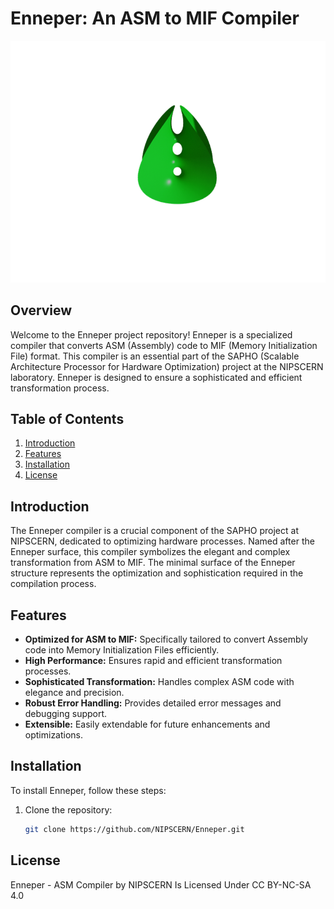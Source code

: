 # Enneper: An ASM to MIF Compiler

![Enneper Surface](Enneper_Surface.png)

## Overview

Welcome to the Enneper project repository! Enneper is a specialized compiler that converts ASM (Assembly) code to MIF (Memory Initialization File) format. This compiler is an essential part of the SAPHO (Scalable Architecture Processor for Hardware Optimization) project at the NIPSCERN laboratory. Enneper is designed to ensure a sophisticated and efficient transformation process.

## Table of Contents

1. [Introduction](#introduction)
2. [Features](#features)
3. [Installation](#installation)
4. [License](#license)

## Introduction

The Enneper compiler is a crucial component of the SAPHO project at NIPSCERN, dedicated to optimizing hardware processes. Named after the Enneper surface, this compiler symbolizes the elegant and complex transformation from ASM to MIF. The minimal surface of the Enneper structure represents the optimization and sophistication required in the compilation process.

## Features

- **Optimized for ASM to MIF:** Specifically tailored to convert Assembly code into Memory Initialization Files efficiently.
- **High Performance:** Ensures rapid and efficient transformation processes.
- **Sophisticated Transformation:** Handles complex ASM code with elegance and precision.
- **Robust Error Handling:** Provides detailed error messages and debugging support.
- **Extensible:** Easily extendable for future enhancements and optimizations.

## Installation

To install Enneper, follow these steps:

1. Clone the repository:
   ```bash
   git clone https://github.com/NIPSCERN/Enneper.git

## License

Enneper - ASM Compiler by NIPSCERN Is Licensed Under CC BY-NC-SA 4.0
